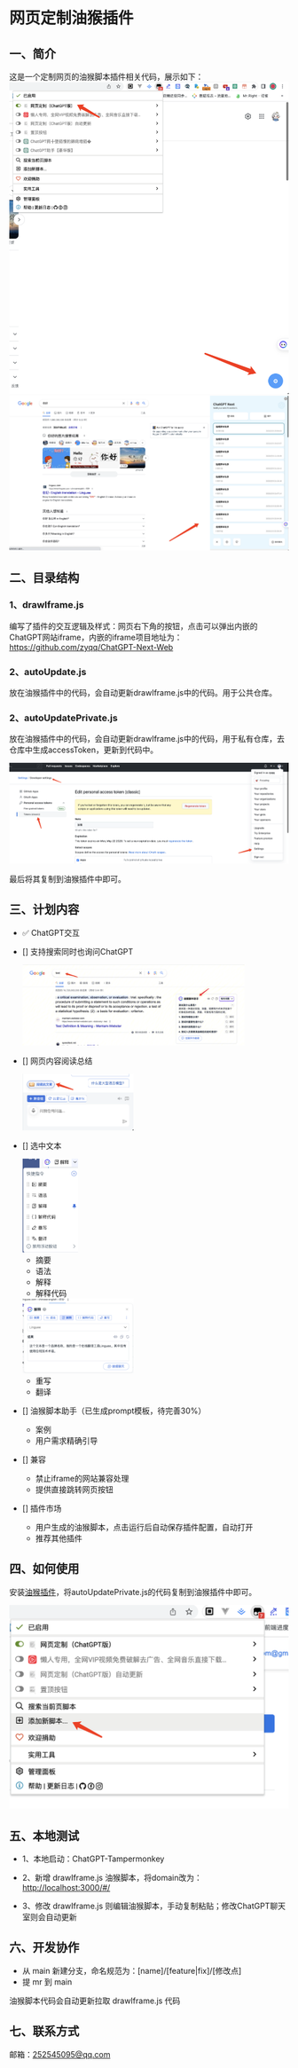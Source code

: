# 网页定制油猴插件

## 一、简介

这是一个定制网页的油猴脚本插件相关代码，展示如下：
![插件](./assets/plugins.png)
![内容](./assets/chatgpt-iframe.png)

## 二、目录结构

### 1、drawIframe.js

编写了插件的交互逻辑及样式：网页右下角的按钮，点击可以弹出内嵌的ChatGPT网站iframe，内嵌的iframe项目地址为：<https://github.com/zyqq/ChatGPT-Next-Web>

### 2、autoUpdate.js

放在油猴插件中的代码，会自动更新drawIframe.js中的代码。用于公共仓库。

### 2、autoUpdatePrivate.js

放在油猴插件中的代码，会自动更新drawIframe.js中的代码，用于私有仓库，去仓库中生成accessToken，更新到代码中。

![token](./assets/accessToken.png)

最后将其复制到油猴插件中即可。

## 三、计划内容

- ✅ ChatGPT交互
- [] 支持搜索同时也询问ChatGPT

  <img src="./assets/search.png" width="400px" />
- [] 网页内容阅读总结

  <img src="./assets/read.png" width="200px" />
- [] 选中文本

  <img src="./assets/pop.png" width="100px" />

  - 摘要
  - 语法
  - 解释
  - 解释代码
  
  <img src="./assets/explain.png" width="200px" />

  - 重写
  - 翻译
- [] 油猴脚本助手（已生成prompt模板，待完善30%）
  - 案例
  - 用户需求精确引导
- [] 兼容
  - 禁止iframe的网站兼容处理
  - 提供直接跳转网页按钮
- [] 插件市场
  - 用户生成的油猴脚本，点击运行后自动保存插件配置，自动打开
  - 推荐其他插件

## 四、如何使用

安装[油猴插件](https://chrome.google.com/webstore/detail/tampermonkey/dhdgffkkebhmkfjojejmpbldmpobfkfo)，将autoUpdatePrivate.js的代码复制到油猴插件中即可。

![内容](./assets/script.png)

## 五、本地测试

- 1、本地启动：ChatGPT-Tampermonkey

- 2、新增 drawIframe.js 油猴脚本，将domain改为：<http://localhost:3000/#/>

- 3、修改 drawIframe.js 则编辑油猴脚本，手动复制粘贴；修改ChatGPT聊天室则会自动更新

## 六、开发协作

- 从 main 新建分支，命名规范为：[name]/[feature|fix]/[修改点]
- 提 mr 到 main

油猴脚本代码会自动更新拉取 drawIframe.js 代码

## 七、联系方式

邮箱：252545095@qq.com
